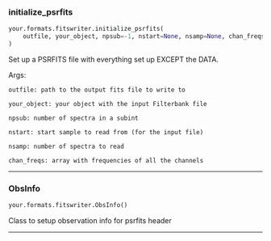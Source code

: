 ### initialize_psrfits


```python
your.formats.fitswriter.initialize_psrfits(
    outfile, your_object, npsub=-1, nstart=None, nsamp=None, chan_freqs=None
)
```


Set up a PSRFITS file with everything set up EXCEPT
the DATA.

Args:

    outfile: path to the output fits file to write to

    your_object: your object with the input Filterbank file

    npsub: number of spectra in a subint

    nstart: start sample to read from (for the input file)

    nsamp: number of spectra to read

    chan_freqs: array with frequencies of all the channels


----

### ObsInfo


```python
your.formats.fitswriter.ObsInfo()
```


Class to setup observation info for psrfits header


----

